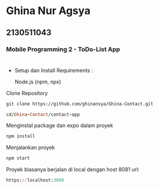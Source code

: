 # Ghina Nur Agsya
## 2130511043
### Mobile Programming 2 - ToDo-List App

#
- Setup dan Install
Requirements :
  
    Node.js (npm, npx)


Clone Repository
```html
git clone https://github.com/ghinansya/Ghina-Contact.git
```
```ruby
cd/Ghina-Contact/contact-app
```

Menginstal package dan expo dalam proyek
```ruby
npm install
```

Menjalankan proyek
```ruby
npm start
```
Proyek biasanya berjalan di local dengan host 8081 url:
```ruby
https://localhost:3000
```
